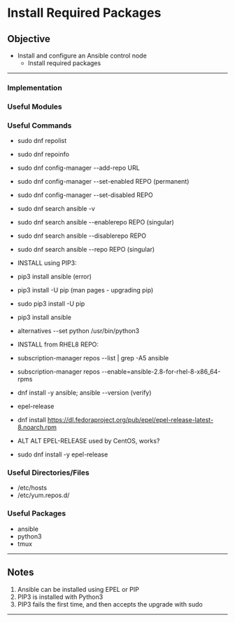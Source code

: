 # Install Required Packages

## Objective
* Install and configure an Ansible control node
	*  Install required packages

---

### Implementation

### Useful Modules

### Useful Commands
* sudo dnf repolist
* sudo dnf repoinfo
* sudo dnf config-manager --add-repo URL
* sudo dnf config-manager --set-enabled REPO (permanent)
* sudo dnf config-manager --set-disabled REPO
* sudo dnf search ansible -v
* sudo dnf search ansible --enablerepo REPO (singular)
* sudo dnf search ansible --disablerepo REPO
* sudo dnf search ansible --repo REPO (singular)


* INSTALL using PIP3:
* pip3 install ansible (error)
* pip3 install -U pip (man pages - upgrading pip)
* sudo pip3 install -U pip
* pip3 install ansible
* alternatives --set python /usr/bin/python3


* INSTALL from RHEL8 REPO:
* subscription-manager repos --list | grep -A5 ansible
* subscription-manager repos --enable=ansible-2.8-for-rhel-8-x86_64-rpms
* dnf install -y ansible; ansible --version (verify)


* epel-release
* dnf install https://dl.fedoraproject.org/pub/epel/epel-release-latest-8.noarch.rpm
* ALT ALT EPEL-RELEASE used by CentOS, works?
* sudo dnf install -y epel-release


### Useful Directories/Files
* /etc/hosts
* /etc/yum.repos.d/

### Useful Packages
* ansible
* python3
* tmux

---

## Notes
1. Ansible can be installed using EPEL or PIP
2. PIP3 is installed with Python3
3. PIP3 fails the first time, and then accepts the upgrade with sudo


---
